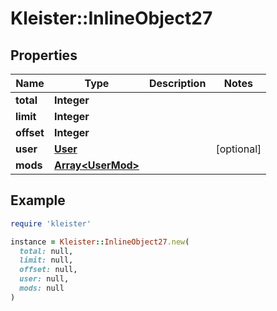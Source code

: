 # Kleister::InlineObject27

## Properties

| Name | Type | Description | Notes |
| ---- | ---- | ----------- | ----- |
| **total** | **Integer** |  |  |
| **limit** | **Integer** |  |  |
| **offset** | **Integer** |  |  |
| **user** | [**User**](User.md) |  | [optional] |
| **mods** | [**Array&lt;UserMod&gt;**](UserMod.md) |  |  |

## Example

```ruby
require 'kleister'

instance = Kleister::InlineObject27.new(
  total: null,
  limit: null,
  offset: null,
  user: null,
  mods: null
)
```

